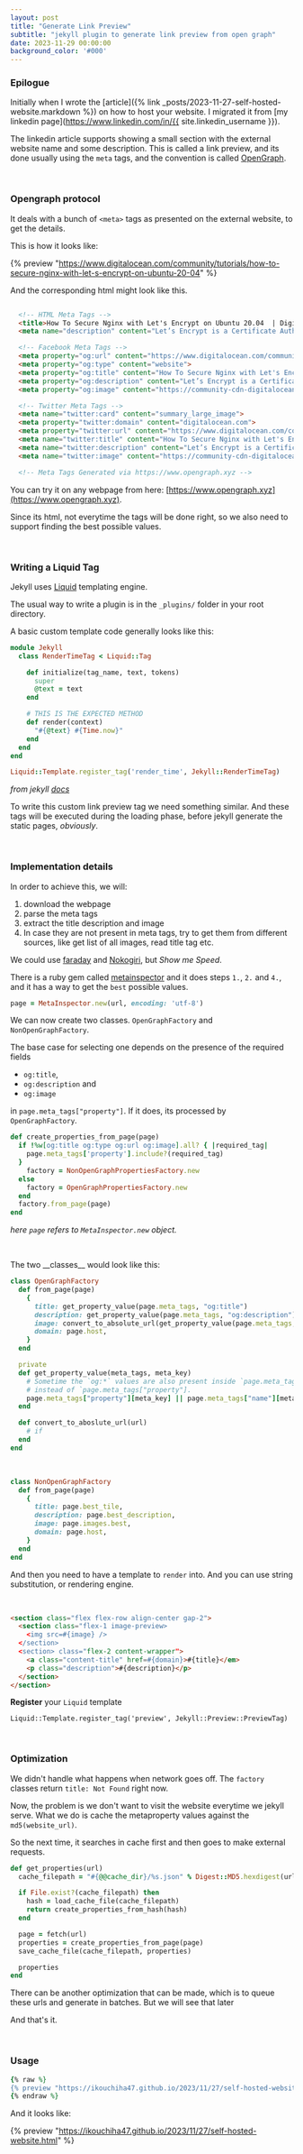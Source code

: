 ```yaml
---
layout: post
title: "Generate Link Preview"
subtitle: "jekyll plugin to generate link preview from open graph"
date: 2023-11-29 00:00:00
background_color: '#000'
---
```


### Epilogue

Initially when I wrote the [article]({% link _posts/2023-11-27-self-hosted-website.markdown %}) on how to host your website. I migrated 
it from [my linkedin page](https://www.linkedin.com/in/{{ site.linkedin_username }}).

The linkedin article supports showing a small section with the external website name and some description. This is called a link preview,
and its done usually using the `meta` tags, and the convention is called [OpenGraph](https://ogp.me).

<p>&nbsp;</p>

### Opengraph protocol

It deals with a bunch of `<meta>` tags as presented on the external website, to get the details.


This is how it looks like:

{% preview "https://www.digitalocean.com/community/tutorials/how-to-secure-nginx-with-let-s-encrypt-on-ubuntu-20-04" %}

And the corresponding html might look like this.

```html

  <!-- HTML Meta Tags -->
  <title>How To Secure Nginx with Let's Encrypt on Ubuntu 20.04  | DigitalOcean</title>
  <meta name="description" content="Let’s Encrypt is a Certificate Authority (CA) that provides an easy way to obtain and install free TLS/SSL certificates, thereby enabling encrypted HTTPS on … ">

  <!-- Facebook Meta Tags -->
  <meta property="og:url" content="https://www.digitalocean.com/community/tutorials/how-to-secure-nginx-with-let-s-encrypt-on-ubuntu-20-04">
  <meta property="og:type" content="website">
  <meta property="og:title" content="How To Secure Nginx with Let's Encrypt on Ubuntu 20.04  | DigitalOcean">
  <meta property="og:description" content="Let’s Encrypt is a Certificate Authority (CA) that provides an easy way to obtain and install free TLS/SSL certificates, thereby enabling encrypted HTTPS on … ">
  <meta property="og:image" content="https://community-cdn-digitalocean-com.global.ssl.fastly.net/vkL74ySp2fFiArxbTvhp4QF2">

  <!-- Twitter Meta Tags -->
  <meta name="twitter:card" content="summary_large_image">
  <meta property="twitter:domain" content="digitalocean.com">
  <meta property="twitter:url" content="https://www.digitalocean.com/community/tutorials/how-to-secure-nginx-with-let-s-encrypt-on-ubuntu-20-04">
  <meta name="twitter:title" content="How To Secure Nginx with Let's Encrypt on Ubuntu 20.04  | DigitalOcean">
  <meta name="twitter:description" content="Let’s Encrypt is a Certificate Authority (CA) that provides an easy way to obtain and install free TLS/SSL certificates, thereby enabling encrypted HTTPS on … ">
  <meta name="twitter:image" content="https://community-cdn-digitalocean-com.global.ssl.fastly.net/vkL74ySp2fFiArxbTvhp4QF2">

  <!-- Meta Tags Generated via https://www.opengraph.xyz -->
```

You can try it on any webpage from here: [https://www.opengraph.xyz](https://www.opengraph.xyz).


Since its html, not everytime the tags will be done right, so we also need to support finding the best possible values.

<p>&nbsp;</p>

### Writing a Liquid Tag

Jekyll uses [Liquid](https://shopify.github.io/liquid/) templating engine. 

The usual way to write a plugin is in the `_plugins/` folder in your root directory.

A basic custom template code generally looks like this:

```ruby
module Jekyll
  class RenderTimeTag < Liquid::Tag

    def initialize(tag_name, text, tokens)
      super
      @text = text
    end

    # THIS IS THE EXPECTED METHOD
    def render(context)
      "#{@text} #{Time.now}"
    end
  end
end

Liquid::Template.register_tag('render_time', Jekyll::RenderTimeTag)
```
_from jekyll [docs](https://jekyllrb.com/docs/plugins/tags/)_


To write this custom link preview tag we need something similar. And these tags will be executed during the loading phase, before jekyll generate the static pages, _obviously_.

<p>&nbsp;</p>

### Implementation details

In order to achieve this, we will:
1. download the webpage
2. parse the meta tags
3. extract the title description and image
4. In case they are not present in meta tags, try to get them from different sources, like get list of all images, read title tag etc.


We could use [faraday](https://lostisland.github.io/faraday/) and [Nokogiri](https://nokogiri.org), but _Show me Speed_.

There is a ruby gem called [metainspector](https://github.com/jaimeiniesta/metainspector) and it does steps `1.`, `2.` and `4.`, and it has a way to get the `best` possible values.

```ruby
page = MetaInspector.new(url, encoding: 'utf-8')
```

We can now create two classes. `OpenGraphFactory` and `NonOpenGraphFactory`.

The base case for selecting one depends on the presence of the required fields
- `og:title`, 
- `og:description` and 
- `og:image`

in `page.meta_tags["property"]`. If it does, its processed by `OpenGraphFactory`. 

```ruby
def create_properties_from_page(page)
  if !%w[og:title og:type og:url og:image].all? { |required_tag|
    page.meta_tags['property'].include?(required_tag)
  }
    factory = NonOpenGraphPropertiesFactory.new
  else
    factory = OpenGraphPropertiesFactory.new
  end
  factory.from_page(page)
end
```

_here `page` refers to `MetaInspector.new` object._

<p>&nbsp;</p>
The two __classes__ would look like this:

```ruby
class OpenGraphFactory
  def from_page(page)
    {
      title: get_property_value(page.meta_tags, "og:title")
      description: get_property_value(page.meta_tags, "og:description")
      image: convert_to_absolute_url(get_property_value(page.meta_tags, "og:image")),
      domain: page.host,
    }
  end

  private
  def get_property_value(meta_tags, meta_key)
    # Sometime the `og:*` values are also present inside `page.meta_tags["name"]` 
    # instead of `page.meta_tags["property"].
    page.meta_tags["property"][meta_key] || page.meta_tags["name"][meta_key]
  end

  def convert_to_aboslute_url(url)
    # if 
  end
end
```
<p>&nbsp;</p>

```ruby
class NonOpenGraphFactory
  def from_page(page)
    {
      title: page.best_tile,
      description: page.best_description,
      image: page.images.best,
      domain: page.host,
    }
  end
end
```

And then you need to have a template to `render` into. And you can use string substitution, or rendering engine.

<p>&nbsp;</p>

```html
<section class="flex flex-row align-center gap-2">
  <section class="flex-1 image-preview>
    <img src=#{image} />
  </section>
  <section> class="flex-2 content-wrapper">
    <a class="content-title" href=#{domain}>#{title}</em>
    <p class="description">#{description}</p>
  </section>
</section>
```

__Register__ your `Liquid` template 

`Liquid::Template.register_tag('preview', Jekyll::Preview::PreviewTag)`

<p>&nbsp;</p>

### Optimization

We didn't handle what happens when network goes off. The `factory` classes return `title: Not Found` right now.

Now, the problem is we don't want to visit the website everytime we jekyll serve. What we do is cache the metaproperty values
against the `md5(website_url)`. 

So the next time, it searches in cache first and then goes to make external requests.

```ruby
def get_properties(url)
  cache_filepath = "#{@@cache_dir}/%s.json" % Digest::MD5.hexdigest(url)

  if File.exist?(cache_filepath) then
    hash = load_cache_file(cache_filepath)
    return create_properties_from_hash(hash)
  end

  page = fetch(url)
  properties = create_properties_from_page(page)
  save_cache_file(cache_filepath, properties)

  properties
end
```

There can be another optimization that can be made, which is to queue these urls and generate in batches. But we will see that later


And that's it.

<p>&nbsp;</p>

### Usage

```ruby
{% raw %}
{% preview "https://ikouchiha47.github.io/2023/11/27/self-hosted-website.html" %}
{% endraw %}
```

And it looks like:

{% preview "https://ikouchiha47.github.io/2023/11/27/self-hosted-website.html" %}

